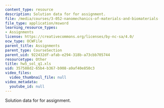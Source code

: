 ```yaml
---
content_type: resource
description: Solution data for for assignment.
file: /media/courses/3-052-nanomechanics-of-materials-and-biomaterials-spring-2007/357588d265b4b367b908a9af40e850c3_hw5_sol_q1.xls
file_type: application/msword
learning_resource_types:
- Assignments
license: https://creativecommons.org/licenses/by-nc-sa/4.0/
ocw_type: OCWFile
parent_title: Assignments
parent_type: CourseSection
parent_uid: 922432df-afab-e294-318b-a73cbb705744
resourcetype: Other
title: hw5_sol_q1.xls
uid: 357588d2-65b4-b367-b908-a9af40e850c3
video_files:
  video_thumbnail_file: null
video_metadata:
  youtube_id: null
---
```

Solution data for for assignment.
